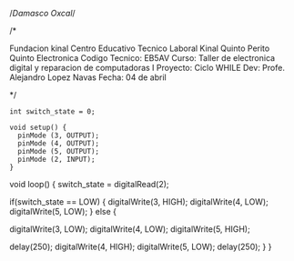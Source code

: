 /*Damasco Oxcal*/

/*
  
  Fundacion kinal
  Centro Educativo Tecnico Laboral Kinal
  Quinto Perito
  Quinto Electronica
  Codigo Tecnico: EB5AV
  Curso: Taller de electronica digital y reparacion de computadoras I
  Proyecto: Ciclo WHILE
  Dev: Profe. Alejandro Lopez Navas
  Fecha: 04 de abril 
  
  */

    int switch_state = 0;

    void setup() {
      pinMode (3, OUTPUT);
      pinMode (4, OUTPUT);
      pinMode (5, OUTPUT);
      pinMode (2, INPUT);
    }
void loop() {
switch_state = digitalRead(2);

if(switch_state == LOW)
{
digitalWrite(3, HIGH);
digitalWrite(4, LOW);
digitalWrite(5, LOW);
}
  else
  {
    
  digitalWrite(3, LOW);
  digitalWrite(4, LOW);
  digitalWrite(5, HIGH);
  
  delay(250);
  digitalWrite(4, HIGH);
  digitalWrite(5, LOW);
  delay(250);
  }
}
